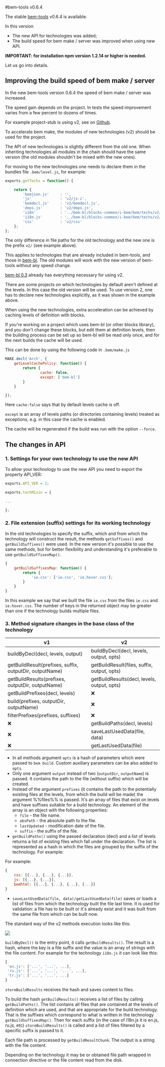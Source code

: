 #bem-tools v0.6.4

The stable [bem-tools](https://bem.info/tools/bem/bem-tools/) v0.6.4 is available.

In this version
  * The new API for technologies was added;
  * The build speed for bem make / server was improved when using new API.

**IMPORTANT: for installation npm version 1.2.14 or higher is needed.**

Let us go into details.

## Improving the build speed of bem make / server

In the new bem-tools version 0.6.4 the speed of bem make / server was increased.

The speed gain depends on the project.
In tests the speed improvement varies from a few percent to dozens of times.

For example project-stub is using v2, see on [Github](https://bem.info/tutorials/project-stub).

To accelerate bem make, the modules of new technologies (v2) should be used for the project.

The API of new technologies is slightly different from the old one. When inheriting technologies all
modules in the chain should have the same version (the old modules shouldn't be mixed with the new ones).

For moving to the new technologies one needs to declare them in the bundles file `.bem/level.js`, for example:

```js
exports.getTechs = function() {

    return {
        'bemjson.js'     : '',
        'js'             : 'v2/js-i',
        'bemdecl.js'     : 'v2/bemdecl.js',
        'deps.js'        : 'v2/deps.js',
        'i18n'           : '../bem-bl/blocks-common/i-bem/bem/techs/v2/i18n.js',
        'i18n.js'        : '../bem-bl/blocks-common/i-bem/bem/techs/v2/i18n.js.js',
        'css'            : 'v2/css'
    };
};
```
The only difference in file paths for the old technology and the new one is the prefix `v2/` (see example above).

This applies to technologies that are already included in bem-tools, and those in [bem-bl](https://bem.info/libs/bem-bl/).
The old modules will work with the new version of bem-tools without any speed change.

[bem-bl 0.3](https://github.com/bem/bem-bl/tree/0.3) already has everything necessary for using v2.

There are some projects on which technologies by default aren't defined at the levels.
In this case the old version will be used.
To use version 2, one has to declare new technologies explicitly, as it was shown in the example above.

When using the new technologies, extra acceleration can be achieved by caching levels of definition with blocks.

If you're working on a project which uses bem-bl (or other blocks library), and you don't change
these blocks, but edit them at definition levels, then the building process can be set up so
bem-bl will be read only once, and for the next builds the cache will be used.

This can be done by using the following code in `.bem/make.js`

```js
MAKE.decl('Arch', {
    getLevelCachePolicy: function() {
        return {
                cache: false,
                except: ['bem-bl']
        }
    }

});
```

Here `cache:false` says that by default levels cache is off.

`except` is an array of levels paths (or directories containing levels) treated as exceptions,
e.g. in this case the cache is enabled.

The cache will be regenerated if the build was run with the option `--force`.

## The changes in API

### 1. Settings for your own technology to use the new API

To allow your technology to use the new API you need to export the property API_VER:

```js
exports.API_VER = 2;

exports.techMixin = {

...

};
```

### 2. File extension (suffix) settings for its working technology

In the old technologies to specify the suffix, which and from which the technology will
construct the result, the methods `getSuffixes()` and `getBuildSuffixes()` were used.
In the new version it's possible to use the same methods,
but for better flexibility and understanding it's preferable to use `getBuildSuffixesMap()`.

```js
{
    getBuildSuffixesMap: function() {
        return {
            'ie.css': ['ie.css', 'ie.hover.css'];
        }
    }
}
```
In this example we say that we built the file `ie.css` from the files `ie.css` and `ie.hover.css`.
The number of keys in the returned object may be greater than one if the technology builds multiple files.

### 3. Method signature changes in the base class of the technology

| v1        | v2           |
| ------------- |-------------|
|buildByDecl(decl, levels, output)|buildByDecl(decl, levels, output, opts)|
|getBuildResult(prefixes, suffix, outputDir, outputName)|getBuildResult(files, suffix, output, opts)|
|getBuildResults(prefixes, outputDir, outputName)|getBuildResults(decl, levels, output, opts)|
|getBuildPrefixes(decl, levels)|:x:|
|build(prefixes, outputDir, outputName)|:x:|
|filterPrefixes(prefixes, suffixes)|:x:|
|:x:|getBuildPaths(decl, levels)|
|:x:|saveLastUsedData(file, data)|
|:x:|getLastUsedData(file)|

  * In all methods argument `opts` is a hash of parameters which were passed to `bem build`. Custom auxiliary parameters can be also added to `opts`.
  * Only one argument `output` instead of two (`outputDir`, `outputName`) is passed. It contains the path to the file (without suffix) which will be created.
  * Instead of the argument `prefixes` (it contains the path to the potentially existing files at the levels, from which the build will be made) the argument %%files%% is passed. It's an array of files that exist on levels and have suffixes suitable for a build technology. An element of the array is an object with the following properties:
    * `file` - the file name.
    * `absPath` - the absolute path to the file.
    * `lastUpdated` - modification date of the file.
    * `suffix` - the suffix of the file.
  * `getBuildPaths()` using the passed declaration (decl) and a list of levels returns a list of existing files which fall under the declaration. The list is represented as a hash in which the files are grouped by the suffix of the technology. For example:

For example:

```js
{
    css: [{...}, {...}, {...}],
    js: [{...}, {...}],
    bemhtml: [{...}, {...}, {...}, {...}]
}
```
  * `saveLastUsedData(file, data)/getLastUsedData(file)` saves or loads a list of files from which the technology built the file last time. It is used for validation: a file has to be built or it's already exist and it was built from the same file from which can be built now.

The standard way of the v2 methods execution looks like this:

<img src="https://img-fotki.yandex.ru/get/15566/158800653.1/0_111ffa_4cae794c_orig"/>

`buildByDecl()` is the entry point, it calls `getBuildResults()`. The result is a hash, where the key is a file suffix and the value is an array of strings with the file content. For example for the technology `i18n.js` it can look like this:

```js
{
 'en.js': ['...', '...', ...],
 'ru.js': ['...', '...', '...', ...],
 'tr.js': ['...', '...', ...]
}
```

`storeBuildResults` receives the hash and saves content to files.

To build the hash `getBuildResults()` receives a list of files by calling `getBuildPaths()`.
The list contains all files that are contained at the levels of definition which are used, and that are appropriate for the build technology.
That is the suffixes which correspond to what is written in the technology `getBuildSuffixesMap()`.
Then for each suffix (in the case of i18n.js it is en.js, ru.js, etc) `storeBuildResults()` is called and
a list of files filtered by a specific suffix is passed to it.

Each file path is processed by `getBuildResultChunk`. The output is a string with the file content.

Depending on the technology it may be or obtained file path wrapped in connection directive or the file content read from the disk.
